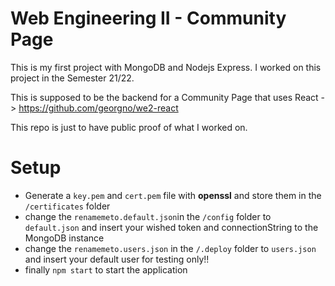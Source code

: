 # Web Engineering II - Community Page

This is my first project with MongoDB and Nodejs Express. I worked on this project in the Semester 21/22.

This is supposed to be the backend for a Community Page that uses React -> https://github.com/georgno/we2-react

This repo is just to have public proof of what I worked on. 


# Setup

- Generate a `key.pem` and `cert.pem` file with **openssl** and store them in the `/certificates` folder
- change the `renamemeto.default.json`in the `/config` folder to `default.json` and insert your wished token and connectionString to the MongoDB instance
- change the `renamemeto.users.json` in the `/.deploy` folder to `users.json` and insert your default user for testing only!!
- finally `npm start` to start the application